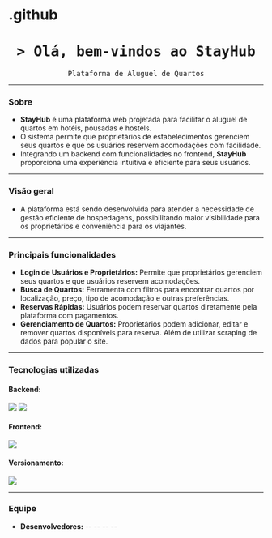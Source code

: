 # .github

<h1 align="center">
  <samp>&gt; Olá, bem-vindos ao
    <b>StayHub</b>
  </samp>
</h1>

<p align="center"> 
  <samp>
    Plataforma de Aluguel de Quartos
    <br>
  </samp>
</p>

---

### Sobre

- **StayHub** é uma plataforma web projetada para facilitar o aluguel de quartos em hotéis, pousadas e hostels. 
- O sistema permite que proprietários de estabelecimentos gerenciem seus quartos e que os usuários reservem acomodações com facilidade.
- Integrando um backend com funcionalidades no frontend, **StayHub** proporciona uma experiência intuitiva e eficiente para seus usuários.

---

### Visão geral

- A plataforma está sendo desenvolvida para atender a necessidade de gestão eficiente de hospedagens, possibilitando maior visibilidade para os proprietários e conveniência para os viajantes.

---

### Principais funcionalidades

- **Login de Usuários e Proprietários:** Permite que proprietários gerenciem seus quartos e que usuários reservem acomodações.
- **Busca de Quartos:** Ferramenta com filtros para encontrar quartos por localização, preço, tipo de acomodação e outras preferências.
- **Reservas Rápidas:** Usuários podem reservar quartos diretamente pela plataforma com pagamentos.
- **Gerenciamento de Quartos:** Proprietários podem adicionar, editar e remover quartos disponíveis para reserva. Além de utilizar scraping de dados para popular o site.

---

### Tecnologias utilizadas

#### Backend:
<img src="https://skillicons.dev/icons?i=dotnet,cs,sqlite" />
<img src="https://skillicons.dev/icons?i=sqlserver" />

#### Frontend:
<img src="https://skillicons.dev/icons?i=nextjs,tailwind,typescript,html,css,js" />

#### Versionamento:
<img src="https://skillicons.dev/icons?i=git,github" />

---

### Equipe

- **Desenvolvedores:** -- -- -- --

